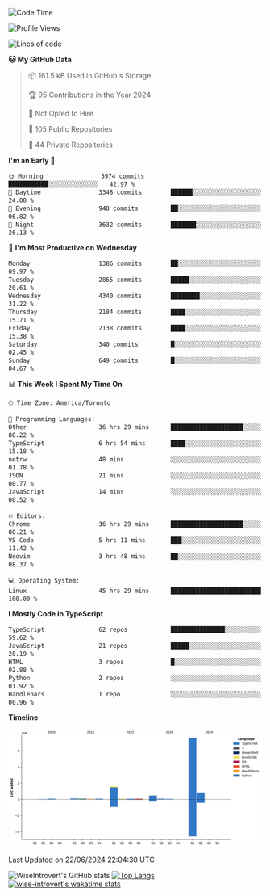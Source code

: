 <!--START_SECTION:waka-->
![Code Time](http://img.shields.io/badge/Code%20Time-1%2C774%20hrs%2014%20mins-blue)

![Profile Views](http://img.shields.io/badge/Profile%20Views-0-blue)

![Lines of code](https://img.shields.io/badge/From%20Hello%20World%20I%27ve%20Written-11.2%20million%20lines%20of%20code-blue)

**🐱 My GitHub Data** 

> 📦 161.5 kB Used in GitHub's Storage 
 > 
> 🏆 95 Contributions in the Year 2024
 > 
> 🚫 Not Opted to Hire
 > 
> 📜 105 Public Repositories 
 > 
> 🔑 44 Private Repositories 
 > 
**I'm an Early 🐤** 

```text
🌞 Morning                5974 commits        ███████████░░░░░░░░░░░░░░   42.97 % 
🌆 Daytime                3348 commits        ██████░░░░░░░░░░░░░░░░░░░   24.08 % 
🌃 Evening                948 commits         ██░░░░░░░░░░░░░░░░░░░░░░░   06.82 % 
🌙 Night                  3632 commits        ███████░░░░░░░░░░░░░░░░░░   26.13 % 
```
📅 **I'm Most Productive on Wednesday** 

```text
Monday                   1386 commits        ██░░░░░░░░░░░░░░░░░░░░░░░   09.97 % 
Tuesday                  2865 commits        █████░░░░░░░░░░░░░░░░░░░░   20.61 % 
Wednesday                4340 commits        ████████░░░░░░░░░░░░░░░░░   31.22 % 
Thursday                 2184 commits        ████░░░░░░░░░░░░░░░░░░░░░   15.71 % 
Friday                   2138 commits        ████░░░░░░░░░░░░░░░░░░░░░   15.38 % 
Saturday                 340 commits         █░░░░░░░░░░░░░░░░░░░░░░░░   02.45 % 
Sunday                   649 commits         █░░░░░░░░░░░░░░░░░░░░░░░░   04.67 % 
```


📊 **This Week I Spent My Time On** 

```text
🕑︎ Time Zone: America/Toronto

💬 Programming Languages: 
Other                    36 hrs 29 mins      ████████████████████░░░░░   80.22 % 
TypeScript               6 hrs 54 mins       ████░░░░░░░░░░░░░░░░░░░░░   15.18 % 
netrw                    48 mins             ░░░░░░░░░░░░░░░░░░░░░░░░░   01.78 % 
JSON                     21 mins             ░░░░░░░░░░░░░░░░░░░░░░░░░   00.77 % 
JavaScript               14 mins             ░░░░░░░░░░░░░░░░░░░░░░░░░   00.52 % 

🔥 Editors: 
Chrome                   36 hrs 29 mins      ████████████████████░░░░░   80.21 % 
VS Code                  5 hrs 11 mins       ███░░░░░░░░░░░░░░░░░░░░░░   11.42 % 
Neovim                   3 hrs 48 mins       ██░░░░░░░░░░░░░░░░░░░░░░░   08.37 % 

💻 Operating System: 
Linux                    45 hrs 29 mins      █████████████████████████   100.00 % 
```

**I Mostly Code in TypeScript** 

```text
TypeScript               62 repos            ███████████████░░░░░░░░░░   59.62 % 
JavaScript               21 repos            █████░░░░░░░░░░░░░░░░░░░░   20.19 % 
HTML                     3 repos             █░░░░░░░░░░░░░░░░░░░░░░░░   02.88 % 
Python                   2 repos             ░░░░░░░░░░░░░░░░░░░░░░░░░   01.92 % 
Handlebars               1 repo              ░░░░░░░░░░░░░░░░░░░░░░░░░   00.96 % 
```



**Timeline**

![Lines of Code chart](https://raw.githubusercontent.com/wise-introvert/wise-introvert/master/assets/bar_graph.png)


 Last Updated on 22/06/2024 22:04:30 UTC
<!--END_SECTION:waka-->

![WiseIntrovert's GitHub stats](https://github-readme-stats.vercel.app/api?username=wise-introvert&count_private=true&show_icons=true)
[![Top Langs](https://github-readme-stats.vercel.app/api/top-langs/?username=wise-introvert&langs_count=10)](https://github.com/anuraghazra/github-readme-stats)
[![wise-introvert's wakatime stats](https://github-readme-stats.vercel.app/api/wakatime?username=wiseintrovert)](https://github.com/anuraghazra/github-readme-stats)
